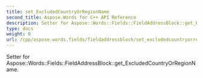 ```yaml
---
title: set_ExcludedCountryOrRegionName
second_title: Aspose.Words for C++ API Reference
description: Setter for Aspose::Words::Fields::FieldAddressBlock::get_ExcludedCountryOrRegionName. 
type: docs
weight: 0
url: /cpp/aspose.words.fields/fieldaddressblock/set_excludedcountryorregionname/
---
```


Setter for Aspose::Words::Fields::FieldAddressBlock::get_ExcludedCountryOrRegionName. 

